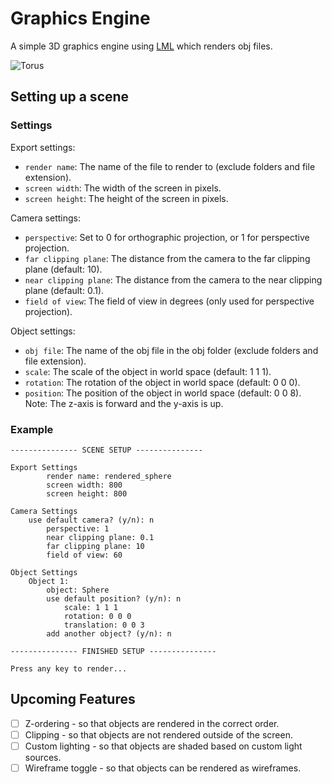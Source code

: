 # Graphics Engine

A simple 3D graphics engine using [LML](https://github.com/jamesbray03/Lightweight-Matrix-Library) which renders obj files. 

![Torus](https://github.com/jamesbray03/Graphics-Engine/assets/47334864/cfe18c23-6147-4073-9be2-ea01d6c0e0ba)

## Setting up a scene

### Settings

Export settings:
- `render name`: The name of the file to render to (exclude folders and file extension).
- `screen width`: The width of the screen in pixels.
- `screen height`: The height of the screen in pixels.

Camera settings:
- `perspective`: Set to 0 for orthographic projection, or 1 for perspective projection.
- `far clipping plane`: The distance from the camera to the far clipping plane (default: 10).
- `near clipping plane`: The distance from the camera to the near clipping plane (default: 0.1).
- `field of view`: The field of view in degrees (only used for perspective projection).

Object settings:
- `obj file`: The name of the obj file in the obj folder (exclude folders and file extension).
- `scale`: The scale of the object in world space (default: 1 1 1).
- `rotation`: The rotation of the object in world space (default: 0 0 0).
- `position`: The position of the object in world space (default: 0 0 8).
    Note: The z-axis is forward and the y-axis is up.


### Example
```
--------------- SCENE SETUP ---------------

Export Settings
        render name: rendered_sphere
        screen width: 800
        screen height: 800

Camera Settings
    use default camera? (y/n): n
        perspective: 1
        near clipping plane: 0.1
        far clipping plane: 10
        field of view: 60

Object Settings 
    Object 1:   
        object: Sphere
        use default position? (y/n): n
            scale: 1 1 1
            rotation: 0 0 0
            translation: 0 0 3
        add another object? (y/n): n

--------------- FINISHED SETUP ---------------

Press any key to render...
```

## Upcoming Features
- [ ] Z-ordering - so that objects are rendered in the correct order.
- [ ] Clipping - so that objects are not rendered outside of the screen.
- [ ] Custom lighting - so that objects are shaded based on custom light sources.
- [ ] Wireframe toggle - so that objects can be rendered as wireframes.

